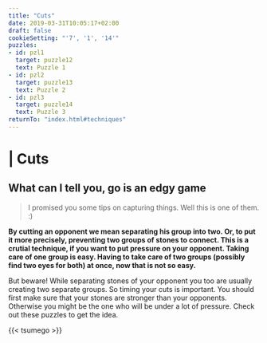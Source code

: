 ```yaml
---
title: "Cuts"
date: 2019-03-31T10:05:17+02:00
draft: false
cookieSetting: "'7', '1', '14'"
puzzles:
- id: pzl1
  target: puzzle12
  text: Puzzle 1
- id: pzl2
  target: puzzle13
  text: Puzzle 2
- id: pzl3
  target: puzzle14
  text: Puzzle 3
returnTo: "index.html#techniques"
---
```


# | Cuts
## What can I tell you, go is an edgy game

> I promised you some tips on capturing things. Well this is one of them. :)

**By cutting an opponent we mean separating his group into two. Or, to put it more precisely, preventing two groups of stones to connect. This is a crutial technique, if you want to put pressure on your opponent. Taking care of one group is easy. Having to take care of two groups (possibly find two eyes for both) at once, now that is not so easy.**

But beware! While separating stones of your opponent you too are usually creating two separate groups. So timing your cuts is important. You should first make sure that your stones are stronger than your opponents. Otherwise you might be the one who will be under a lot of pressure. Check out these puzzles to get the idea. 

{{< tsumego >}}